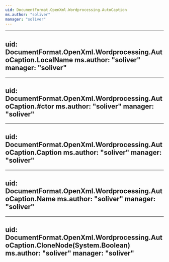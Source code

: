 ```yaml
---
uid: DocumentFormat.OpenXml.Wordprocessing.AutoCaption
ms.author: "soliver"
manager: "soliver"
---
```


---
uid: DocumentFormat.OpenXml.Wordprocessing.AutoCaption.LocalName
ms.author: "soliver"
manager: "soliver"
---

---
uid: DocumentFormat.OpenXml.Wordprocessing.AutoCaption.#ctor
ms.author: "soliver"
manager: "soliver"
---

---
uid: DocumentFormat.OpenXml.Wordprocessing.AutoCaption.Caption
ms.author: "soliver"
manager: "soliver"
---

---
uid: DocumentFormat.OpenXml.Wordprocessing.AutoCaption.Name
ms.author: "soliver"
manager: "soliver"
---

---
uid: DocumentFormat.OpenXml.Wordprocessing.AutoCaption.CloneNode(System.Boolean)
ms.author: "soliver"
manager: "soliver"
---
